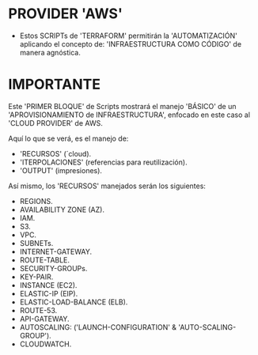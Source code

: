 
# PROVIDER 'AWS'
 
- Estos SCRIPTs de 'TERRAFORM' permitirán la 'AUTOMATIZACIÓN' aplicando el concepto de: 'INFRAESTRUCTURA COMO CÓDIGO' de manera agnóstica.  

# IMPORTANTE

Este 'PRIMER BLOQUE' de Scripts mostrará el manejo 'BÁSICO' de un 'APROVISIONAMIENTO de INFRAESTRUCTURA', enfocado en este caso al 'CLOUD PROVIDER' de AWS.

Aquí lo que se verá, es el manejo de:

* 'RECURSOS' (´cloud).
* 'ITERPOLACIONES' (referencias para reutilización).
* 'OUTPUT' (impresiones).


Así mismo, los 'RECURSOS' manejados serán los siguientes:

- REGIONS.
- AVAILABILITY ZONE (AZ).
- IAM.
- S3.
- VPC.
- SUBNETs.
- INTERNET-GATEWAY.
- ROUTE-TABLE.
- SECURITY-GROUPs.
- KEY-PAIR.
- INSTANCE (EC2).
- ELASTIC-IP (EIP).
- ELASTIC-LOAD-BALANCE (ELB).
- ROUTE-53.
- API-GATEWAY.
- AUTOSCALING: ('LAUNCH-CONFIGURATION' & 'AUTO-SCALING-GROUP').
- CLOUDWATCH.
